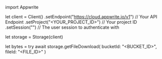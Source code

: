import Appwrite

let client = Client()
    .setEndpoint("https://cloud.appwrite.io/v1") // Your API Endpoint
    .setProject("&lt;YOUR_PROJECT_ID&gt;") // Your project ID
    .setSession("") // The user session to authenticate with

let storage = Storage(client)

let bytes = try await storage.getFileDownload(
    bucketId: "<BUCKET_ID>",
    fileId: "<FILE_ID>"
)


